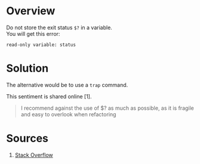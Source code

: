 # Overview

Do not store the exit status `$?` in a variable.  
You will get this error:

```
read-only variable: status
```

# Solution

The alternative would be to use a `trap` command.

This sentiment is shared online \[1\].

> I recommend against the use of $? as much as possible, as it is fragile and easy to overlook when refactoring

# Sources

1. [Stack Overflow](https://stackoverflow.com/questions/36921658/save-command-output-on-variable-and-check-exit-status)
